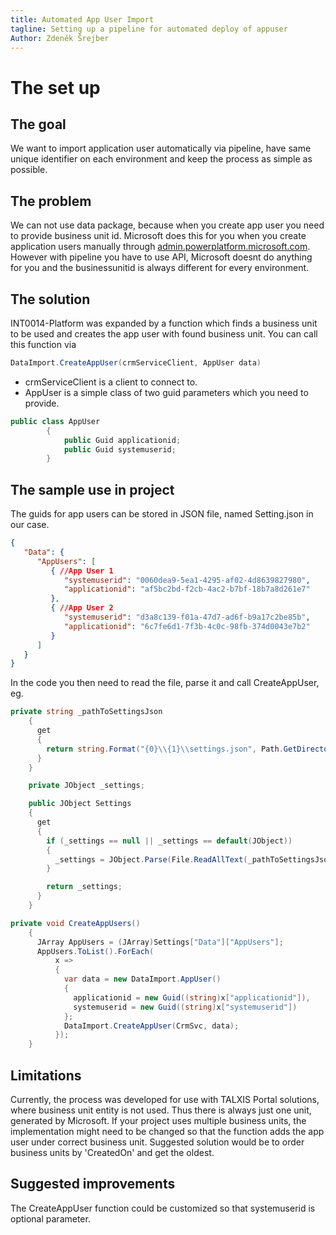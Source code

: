 ```yaml
---
title: Automated App User Import
tagline: Setting up a pipeline for automated deploy of appuser
Author: Zdeněk Šrejber
---
```


# **The set up**
## The goal
We want to import application user automatically via pipeline, have same unique identifier on each environment and keep the process as simple as possible.

## The problem
We can not use data package, because when you create app user you need to provide business unit id. Microsoft does this for you when you create application users manually through [admin.powerplatform.microsoft.com](https://www.admin.powerplatform.microsoft.com). However with pipeline you have to use API, Microsoft doesnt do anything for you and the businessunitid is always different for every environment.

## The solution
INT0014-Platform was expanded by a function which finds a business unit to be used and creates the app user with found business unit. You can call this function via 
```C#
DataImport.CreateAppUser(crmServiceClient, AppUser data)
```
- crmServiceClient is a client to connect to.
- AppUser is a simple class of two guid parameters which you need to provide.
```C#
public class AppUser
        {
            public Guid applicationid;
            public Guid systemuserid;
        }
```

## The sample use in project
The guids for app users can be stored in JSON file, named Setting.json in our case.
```JSON
{
   "Data": {
      "AppUsers": [
         { //App User 1
            "systemuserid": "0060dea9-5ea1-4295-af02-4d8639827980",
            "applicationid": "af5bc2bd-f2cb-4ac2-b7bf-18b7a8d261e7"
         },
         { //App User 2
            "systemuserid": "d3a8c139-f01a-47d7-ad6f-b9a17c2be85b",
            "applicationid": "6c7fe6d1-7f3b-4c0c-98fb-374d0043e7b2"
         }
      ]
   }
}
```
In the code you then need to read the file, parse it and call CreateAppUser, eg.
```C#
private string _pathToSettingsJson
    {
      get
      {
        return string.Format("{0}\\{1}\\settings.json", Path.GetDirectoryName(Assembly.GetExecutingAssembly().Location), GetImportPackageDataFolderName);
      }
    }

    private JObject _settings;

    public JObject Settings
    {
      get
      {
        if (_settings == null || _settings == default(JObject))
        {
          _settings = JObject.Parse(File.ReadAllText(_pathToSettingsJson));
        }

        return _settings;
      }
    }

private void CreateAppUsers()
    {
      JArray AppUsers = (JArray)Settings["Data"]["AppUsers"];
      AppUsers.ToList().ForEach(
          x =>
          {
            var data = new DataImport.AppUser()
            {
              applicationid = new Guid((string)x["applicationid"]),
              systemuserid = new Guid((string)x["systemuserid"])
            };
            DataImport.CreateAppUser(CrmSvc, data);
          });
    }
```

## Limitations
Currently, the process was developed for use with TALXIS Portal solutions, where business unit entity is not used. Thus there is always just one unit, generated by Microsoft. If your project uses multiple business units, the implementation might need to be changed so that the function adds the app user under correct business unit. Suggested solution would be to order business units by 'CreatedOn' and get the oldest.
## Suggested improvements
The CreateAppUser function could be customized so that systemuserid is optional parameter.